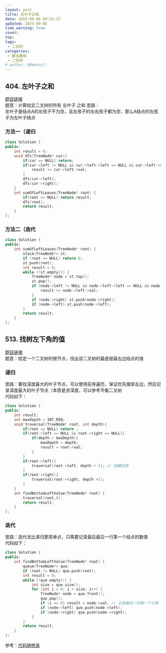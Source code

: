 ```yaml
---
layout: post
title: 左叶子之和
date: 2025-09-06 09:51:27
updated: 2025-09-06
time_warning: true 
cover: 
top: 
tags: 
 - 二叉树
categories:
 - 算法基础
 - 二叉树
# author: @Remsait
---
```

## 404. 左叶子之和
[题目链接](https://leetcode.cn/problems/sum-of-left-leaves/)  
题意：计算给定二叉树的所有 左叶子 之和
思路：  
左叶子是结点A的左孩子不为空，且左孩子的左右孩子都为空，那么A结点的左孩子为左叶子结点  
### 方法一（递归
```c++
class Solution {
public:
    int result = 0;
    void dfs(TreeNode* cur){
        if(cur == NULL) return;
        if(cur->left != NULL && cur->left->left == NULL && cur->left->right == NULL){
            result += cur->left->val;
        }
        dfs(cur->left);
        dfs(cur->right);
    }
    int sumOfLeftLeaves(TreeNode* root) {
        if(root == NULL) return result;
        dfs(root);
        return result;
    }
};
```
### 方法二（迭代
```c++
class Solution {
public:
    int sumOfLeftLeaves(TreeNode* root) {
        stack<TreeNode*> st;
        if (root == NULL) return 0;
        st.push(root);
        int result = 0;
        while (!st.empty()) {
            TreeNode* node = st.top();
            st.pop();
            if (node->left != NULL && node->left->left == NULL && node->left->right == NULL) {
                result += node->left->val;
            }
            if (node->right) st.push(node->right);
            if (node->left) st.push(node->left);
        }
        return result;
    }
};
```
## 513. 找树左下角的值
[题目链接](https://leetcode.cn/problems/find-bottom-left-tree-value/description/)  
题意：给定一个二叉树的根节点，找出该二叉树的最底层最左边结点的值  
### 递归
思路：要找深度最大的叶子节点，可以使用前序遍历，保证优先搜索左边，然后记录深度最大的叶子节点（本质是求深度，可以参考平衡二叉树  
代码如下：  
```c++
class Solution {
public:
    int result;
    int maxDepth = INT_MIN;
    void traversal(TreeNode* root, int depth){
        if(root == NULL) return ;
        if(root->left == NULL && root->right == NULL){
            if(depth > maxDepth){
                maxDepth = depth;
                result = root->val;
            }
        }
        if(root->left){
            traversal(root->left, depth + 1); // 隐藏回溯
        }
        if(root->right){
            traversal(root->right, depth +1);
        }
    }
    int findBottomLeftValue(TreeNode* root) {
        traversal(root,0);
        return result;
    }
};
```
### 迭代
思路：迭代法比递归更简单点，只需要记录最后最后一行第一个结点的数值  
代码如下：  
```c++
class Solution {
public:
    int findBottomLeftValue(TreeNode* root) {
        queue<TreeNode*> que;
        if (root != NULL) que.push(root);
        int result = 0;
        while (!que.empty()) {
            int size = que.size();
            for (int i = 0; i < size; i++) {
                TreeNode* node = que.front();
                que.pop();
                if (i == 0) result = node->val; // 记录最后一行第一个元素
                if (node->left) que.push(node->left);
                if (node->right) que.push(node->right);
            }
        }
        return result;
    }
};
```












参考：[代码随想录](https://programmercarl.com/)  











